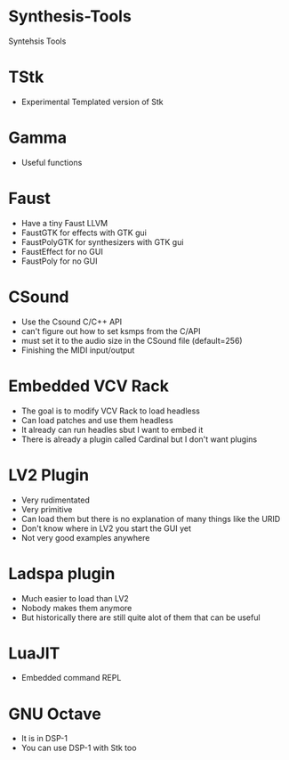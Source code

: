 # Synthesis-Tools
Syntehsis Tools

# TStk
* Experimental Templated version of Stk

# Gamma
* Useful functions 

# Faust
* Have a tiny Faust LLVM 
* FaustGTK for effects with GTK gui
* FaustPolyGTK for synthesizers with GTK gui
* FaustEffect for no GUI
* FaustPoly for no GUI

# CSound
* Use the Csound C/C++ API
* can't figure out how to set ksmps from the C/API
* must set it to the audio size in the CSound file (default=256)
* Finishing the MIDI input/output

# Embedded VCV Rack
* The goal is to modify VCV Rack to load headless
* Can load patches and use them headless
* It already can run headles sbut I want to embed it
* There is already a plugin called Cardinal but I don't want plugins 

# LV2 Plugin
* Very rudimentated 
* Very primitive
* Can load them but there is no explanation of many things like the URID 
* Don't know where in LV2 you start the GUI yet
* Not very good examples anywhere

# Ladspa plugin
* Much easier to load than LV2
* Nobody makes them anymore
* But historically there are still quite alot of them that can be useful



# LuaJIT
* Embedded command REPL

# GNU Octave
* It is in DSP-1
* You can use DSP-1 with Stk too




